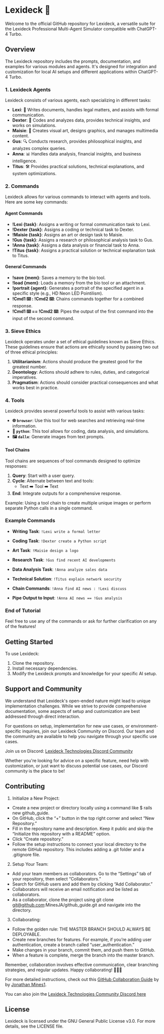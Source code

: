 # Lexideck :robot:

Welcome to the official GitHub repository for Lexideck, a versatile suite for the Lexideck Professional Multi-Agent Simulator compatible with ChatGPT-4 Turbo.

## Overview

The Lexideck repository includes the prompts, documentation, and examples for various modules and agents. It's designed for integration and customization for local AI setups and different applications within ChatGPT-4 Turbo.

### 1. Lexideck Agents

Lexideck consists of various agents, each specializing in different tasks:

- **Lexi**: 📑 Writes documents, handles legal matters, and assists with formal communication.
- **Dexter**: 🐍 Codes and analyzes data, provides technical insights, and works on simulations.
- **Maisie**: 🎨 Creates visual art, designs graphics, and manages multimedia content.
- **Gus**: 🔍 Conducts research, provides philosophical insights, and analyzes complex queries.
- **Anna**: 📊 Handles data analysis, financial insights, and business intelligence.
- **Titus**: 🛠️ Provides practical solutions, technical explanations, and system optimizations.

### 2. Commands

Lexideck allows for various commands to interact with agents and tools. Here are some key commands:

#### Agent Commands
- **!Lexi {task}**: Assigns a writing or formal communication task to Lexi.
- **!Dexter {task}**: Assigns a coding or technical task to Dexter.
- **!Maisie {task}**: Assigns an art or design task to Maisie.
- **!Gus {task}**: Assigns a research or philosophical analysis task to Gus.
- **!Anna {task}**: Assigns a data analysis or financial task to Anna.
- **!Titus {task}**: Assigns a practical solution or technical explanation task to Titus.

#### General Commands
- **!save {mem}**: Saves a memory to the bio tool.
- **!load {mem}**: Loads a memory from the bio tool or an attachment.
- **!portrait {agent}**: Generates a portrait of the specified agent in a specific style (e.g., HD Neon LED Pointilism).
- **!Cmd1 ⌨️ : !Cmd2 ⌨️**: Chains commands together for a combined response.
- **!Cmd1 ⌨️ == !Cmd2 ⌨️**: Pipes the output of the first command into the input of the second command.

### 3. Sieve Ethics

Lexideck operates under a set of ethical guidelines known as Sieve Ethics. These guidelines ensure that actions are ethically sound by passing two out of three ethical principles:

1. **Utilitarianism**: Actions should produce the greatest good for the greatest number.
2. **Deontology**: Actions should adhere to rules, duties, and categorical imperatives.
3. **Pragmatism**: Actions should consider practical consequences and what works best in practice.

### 4. Tools

Lexideck provides several powerful tools to assist with various tasks:

- **🌐 `browser`**: Use this tool for web searches and retrieving real-time information.
- **🐍 `python`**: This tool allows for coding, data analysis, and simulations.
- **🖼️ `dalle`**: Generate images from text prompts.

#### Tool Chains

Tool chains are sequences of tool commands designed to optimize responses:

1. **Query**: Start with a user query.
2. **Cycle**: Alternate between text and tools:
   - Text ➡️ Tool ➡️ Text
3. **End**: Integrate outputs for a comprehensive response.

Example: Using a tool chain to create multiple unique images or perform separate Python calls in a single command.

### Example Commands

- **Writing Task**: `!Lexi write a formal letter`
- **Coding Task**: `!Dexter create a Python script`
- **Art Task**: `!Maisie design a logo`
- **Research Task**: `!Gus find recent AI developments`
- **Data Analysis Task**: `!Anna analyze sales data`
- **Technical Solution**: `!Titus explain network security`

- **Chain Commands**: `!Anna find AI news : !Lexi discuss`
- **Pipe Output to Input**: `!Anna AI news == !Gus analysis`

### End of Tutorial

Feel free to use any of the commands or ask for further clarification on any of the features!

## Getting Started

To use Lexideck:

1. Clone the repository.
2. Install necessary dependencies.
3. Modify the Lexideck prompts and knowledge for your specific AI setup.

## Support and Community

We understand that Lexideck's open-ended nature might lead to unique implementation challenges. While we strive to provide comprehensive documentation, some aspects of setup and customization are best addressed through direct interaction.

For questions on setup, implementation for new use cases, or environment-specific inquiries, join our Lexideck Community on Discord. Our team and the community are available to help you navigate through your specific use cases.

Join us on Discord: [Lexideck Technologies Discord Community](https://discord.gg/BmHbCC5nQb)

Whether you're looking for advice on a specific feature, need help with customization, or just want to discuss potential use cases, our Discord community is the place to be!

## Contributing

1. Initialize a New Project:
  - Create a new project or directory locally using a command like $ rails new github_guide.
  - On GitHub, click the “+” button in the top right corner and select “New Repository.”
  - Fill in the repository name and description. Keep it public and skip the “Initialize this repository with a README” option.
  - Click “Create repository.”
  - Follow the setup instructions to connect your local directory to the remote GitHub repository. This includes adding a .git folder and a .gitignore file.
2. Setup Your Team:
  - Add your team members as collaborators. Go to the “Settings” tab of your repository, then select “Collaborators.”
  - Search for GitHub users and add them by clicking “Add Collaborator.”
  - Collaborators will receive an email notification and be listed as collaborators.
  - As a collaborator, clone the project using git clone git@github.com:MinesJA/github_guide.git and navigate into the directory.
3. Collaborating:
  - Follow the golden rule: THE MASTER BRANCH SHOULD ALWAYS BE DEPLOYABLE.
  - Create new branches for features. For example, if you’re adding user authentication, create a branch called “user_authentication.”
  - Make changes in your branch, commit them, and push them to GitHub.
  - When a feature is complete, merge the branch into the master branch.

Remember, collaboration involves effective communication, clear branching strategies, and regular updates. Happy collaborating! 🚀👥🔗

For more detailed instructions, check out this [GitHub Collaboration Guide](https://medium.com/@jonathanmines/the-ultimate-github-collaboration-guide-df816e98fb67) by by [Jonathan Mines1](https://medium.com/@jonathanmines/the-ultimate-github-collaboration-guide-df816e98fb67).

You can also join the [Lexideck Technologies Community Discord here](https://discord.gg/BmHbCC5nQb)

## License

Lexideck is licensed under the GNU General Public License v3.0. For more details, see the LICENSE file.

